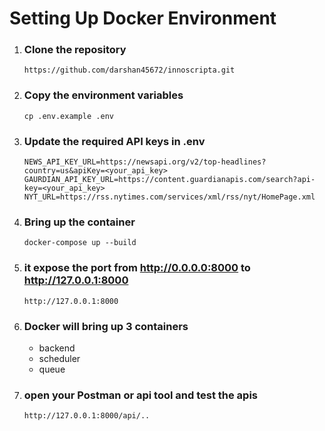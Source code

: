 # Setting Up Docker Environment 

1. ### Clone the repository
   ```
   https://github.com/darshan45672/innoscripta.git
   ```
2. ### Copy the environment variables
   ```
   cp .env.example .env
   ```
3. ### Update the required API keys in .env
   ```
   NEWS_API_KEY_URL=https://newsapi.org/v2/top-headlines?country=us&apiKey=<your_api_key>
   GAURDIAN_API_KEY_URL=https://content.guardianapis.com/search?api-key=<your_api_key>
   NYT_URL=https://rss.nytimes.com/services/xml/rss/nyt/HomePage.xml
   ```
4. ### Bring up the container
   ```
   docker-compose up --build
   ```
5. ### it expose the port from http://0.0.0.0:8000 to http://127.0.0.1:8000
   ```
   http://127.0.0.1:8000
   ```
6. ### Docker will bring up 3 containers
   - backend
   - scheduler
   - queue
7. ### open your Postman or api tool and test the apis
   ```
   http://127.0.0.1:8000/api/..
   ``` 
